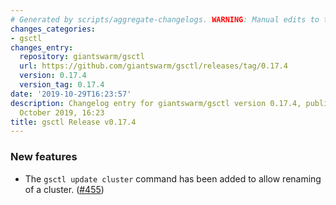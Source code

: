 ```yaml
---
# Generated by scripts/aggregate-changelogs. WARNING: Manual edits to this files will be overwritten.
changes_categories:
- gsctl
changes_entry:
  repository: giantswarm/gsctl
  url: https://github.com/giantswarm/gsctl/releases/tag/0.17.4
  version: 0.17.4
  version_tag: 0.17.4
date: '2019-10-29T16:23:57'
description: Changelog entry for giantswarm/gsctl version 0.17.4, published on 29
  October 2019, 16:23
title: gsctl Release v0.17.4
---
```


### New features

- The `gsctl update cluster` command has been added to allow renaming of a cluster. ([#455](https://github.com/giantswarm/gsctl/pull/455))


